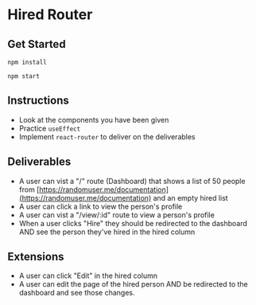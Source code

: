 # Hired Router

## Get Started

`npm install`

`npm start`

## Instructions

- Look at the components you have been given
- Practice `useEffect`
- Implement `react-router` to deliver on the deliverables

## Deliverables

- A user can vist a "/" route (Dashboard) that shows a list of 50 people from [https://randomuser.me/documentation](https://randomuser.me/documentation) and an empty hired list
- A user can click a link to view the person's profile
- A user can vist a "/view/:id" route to view a person's profile
- When a user clicks "Hire" they should be redirected to the dashboard AND see the person they've hired in the hired column

## Extensions

- A user can click "Edit" in the hired column
- A user can edit the page of the hired person AND be redirected to the dashboard and see those changes.
